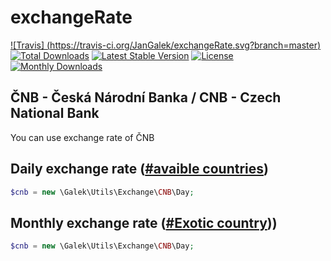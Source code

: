 # exchangeRate

[![Travis] (https://travis-ci.org/JanGalek/exchangeRate.svg?branch=master)](https://travis-ci.org/JanGalek/exchangeRate)
[![Total Downloads](https://poser.pugx.org/galek/exchange-rate/downloads)](https://packagist.org/packages/galek/exchange-rate)
[![Latest Stable Version](https://poser.pugx.org/galek/exchange-rate/v/stable)](https://packagist.org/packages/galek/exchange-rate)
[![License](https://poser.pugx.org/galek/exchange-rate/license)](https://packagist.org/packages/galek/exchange-rate)
[![Monthly Downloads](https://poser.pugx.org/galek/exchange-rate/d/monthly)](https://packagist.org/packages/galek/exchange-rate)


ČNB - Česká Národní Banka / CNB - Czech National Bank
-----------------------------------------------------

You can use exchange rate of ČNB

Daily exchange rate ([#avaible countries](https://github.com/JanGalek/exchangeRate/wiki/%C4%8CNB---Daily-countries))
-------------------
```php
$cnb = new \Galek\Utils\Exchange\CNB\Day;
```

Monthly exchange rate ([#Exotic country](https://github.com/JanGalek/exchangeRate/wiki/%C4%8CNB---Exotic-countries)))
--------------------------------------
```php
$cnb = new \Galek\Utils\Exchange\CNB\Day;
```
